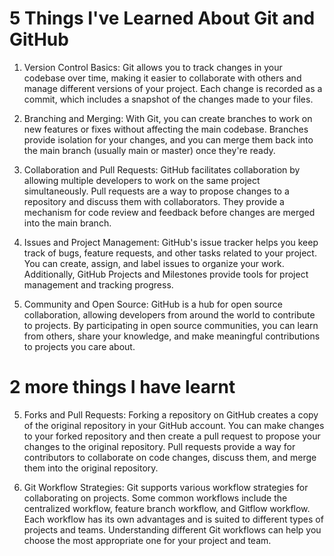 # 5 Things I've Learned About Git and GitHub


1. Version Control Basics: Git allows you to track changes in your codebase over time, making it easier to collaborate with others and manage different versions of your project. Each change is recorded as a commit, which includes a snapshot of the changes made to your files.

2. Branching and Merging: With Git, you can create branches to work on new features or fixes without affecting the main codebase. Branches provide isolation for your changes, and you can merge them back into the main branch (usually main or master) once they're ready.

3. Collaboration and Pull Requests: GitHub facilitates collaboration by allowing multiple developers to work on the same project simultaneously. Pull requests are a way to propose changes to a repository and discuss them with collaborators. They provide a mechanism for code review and feedback before changes are merged into the main branch.

4. Issues and Project Management: GitHub's issue tracker helps you keep track of bugs, feature requests, and other tasks related to your project. You can create, assign, and label issues to organize your work. Additionally, GitHub Projects and Milestones provide tools for project management and tracking progress.

5. Community and Open Source: GitHub is a hub for open source collaboration, allowing developers from around the world to contribute to projects. By participating in open source communities, you can learn from others, share your knowledge, and make meaningful contributions to projects you care about.

# 2 more things I have learnt

5. Forks and Pull Requests: Forking a repository on GitHub creates a copy of the original repository in your GitHub account. You can make changes to your forked repository and then create a pull request to propose your changes to the original repository. Pull requests provide a way for contributors to collaborate on code changes, discuss them, and merge them into the original repository.

6. Git Workflow Strategies: Git supports various workflow strategies for collaborating on projects. Some common workflows include the centralized workflow, feature branch workflow, and Gitflow workflow. Each workflow has its own advantages and is suited to different types of projects and teams. Understanding different Git workflows can help you choose the most appropriate one for your project and team.
